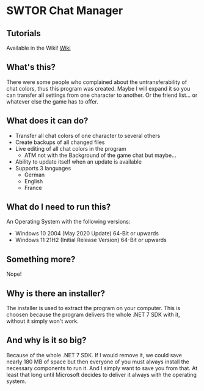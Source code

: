 # SWTOR Chat Manager
## Tutorials
Available in the Wiki!
[Wiki](https://github.com/Zagrthos/SWTOR-ChatColorManager/wiki)

## What's this?
There were some people who complained about the untransferability of chat colors, thus this program was created.
Maybe I will expand it so you can transfer all settings from one character to another. Or the friend list... or whatever else the game has to offer.

## What does it can do?
- Transfer all chat colors of one character to several others
- Create backups of all changed files
- Live editing of all chat colors in the program
  - ATM not with the Background of the game chat but maybe...
- Ability to update itself when an update is available
- Supports 3 languages
  - German
  - English
  - France

## What do I need to run this?
An Operating System with the following versions:
- Windows 10 2004 (May 2020 Update) 64-Bit or upwards
- Windows 11 21H2 (Initial Release Version) 64-Bit or upwards

## Something more?
Nope!

## Why is there an installer?
The installer is used to extract the program on your computer. This is choosen because the program delivers the whole .NET 7 SDK with it, without it simply won't work.

## And why is it so big?
Because of the whole .NET 7 SDK. If I would remove it, we could save nearly 180 MB of space but then everyone of you must always install the necessary components to run it.
And I simply want to save you from that. At least that long until Microsoft decides to deliver it always with the operating system.

